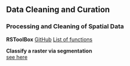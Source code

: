 ## Data Cleaning and Curation




### Processing and Cleaning of Spatial Data


**RSToolBox**
[GitHub](https://github.com/bleutner/RStoolbox)
[List of functions](http://bleutner.github.io/RStoolbox/rstbx-docu/)


**Classify a raster via segmentation**  
[see here](https://bitbucket.org/rsbiodiv/segmentclassification/src/master/)  